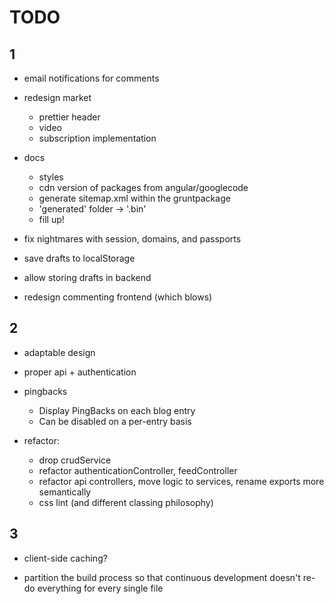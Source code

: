 TODO 
=======

1
-------

- email notifications for comments

- redesign market
  - prettier header
  - video
  - subscription implementation

- docs
  - styles
  - cdn version of packages from angular/googlecode
  - generate sitemap.xml within the gruntpackage
  - 'generated' folder -> '.bin'
  - fill up!

- fix nightmares with session, domains, and passports

- save drafts to localStorage
- allow storing drafts in backend
- redesign commenting frontend (which blows)



2
-------

- adaptable design
- proper api + authentication

- pingbacks
  - Display PingBacks on each blog entry
  - Can be disabled on a per-entry basis

- refactor:
    - drop crudService
    - refactor authenticationController, feedController
    - refactor api controllers, move logic to services, rename exports more semantically
    - css lint (and different classing philosophy)



3
-------

- client-side caching?

- partition the build process so that continuous development
  doesn't re-do everything for every single file
  